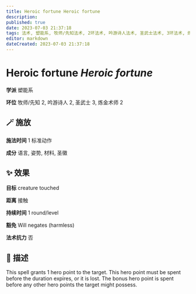```yaml
---
title: Heroic fortune Heroic fortune
description: 
published: true
date: 2023-07-03 21:37:18
tags: 法术, 塑能系, 牧师/先知法术, 2环法术, 吟游诗人法术, 圣武士法术, 3环法术, 炼金术师法术
editor: markdown
dateCreated: 2023-07-03 21:37:18
---
```


# **Heroic fortune** *Heroic fortune*

**学派** 塑能系 

**环位** 牧师/先知 2, 吟游诗人 2, 圣武士 3, 炼金术师 2

## 🪄 施放

**施法时间** 1 标准动作

**成分** 语言, 姿势, 材料, 圣徽

## ✨ 效果 

**目标** creature touched 

**距离** 接触  

**持续时间** 1 round/level 

**豁免** Will negates (harmless)

**法术抗力** 否

## 📖 描述

This spell grants 1 hero point to the target. This hero point must be spent before the duration expires, or it is lost. The bonus hero point is spent before any other hero points the target might possess.
    